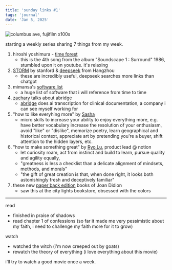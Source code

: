 ```yaml
---
title: 'sunday links #1'
tags: 'journal'
date: 'Jan 5, 2025'
---
```


![columbus ave, fujifilm x100s](/images/transamericabus.jpeg)

starting a weekly series sharing 7 things from my week.

1. hiroshi yoshimura - [time forest](https://www.youtube.com/watch?v=9cSmrCOiby4)
   - this is the 4th song from the album "Soundscape 1 : Surround" 1986, stumbled upon it on youtube. it's relaxing
2. [STORM](https://storm.genie.stanford.edu) by stanford & [deepseek](https://chat.deepseek.com) from Hangzhou
   - these are incredibly useful, deepseek searches more links than chatgpt
3. mimansa's [software list](https://mimansajaiswal.github.io/posts/mac-softwares/)
   - a huge list of software that i will reference from time to time
4. [zachary](https://www.youtube.com/watch?v=GI-RN34CdD0) talks about abridge
   - [abridge](https://www.abridge.com) does ai transcription for clinical documentation, a company i can see myself working for
5. "how to like everyhing more" by [Sasha](https://sashachapin.substack.com/p/how-to-like-everything-more)
   - micro skills to increase your ability to enjoy everything more, e.g. have better vocabulary increase the resolution of your enthusiasm, avoid "like" or "dislike", memorize poetry, learn geographical and historical context, appreciate art by pretending you're a buyer, shift attention to the hidden layers, etc.
6. "how to make something great" by [Ryo Lu](https://ryolu.notion.site/how-to-make-something-great), product lead @ notion
   - let curiosity roam, act from instinct and build to learn, pursue quality and agility equally,
   - "greatness is less a checklist than a delicate alignment of mindsets, methods, and morals"
   - "the gift of great creation is that, when done right, it looks both astonishingly fresh and deceptively familiar"
7. these new [paper back edition](https://www.joandidion.org/new-joan-didion-paperbacks) books of Joan Didion
   - saw this at the city lights bookstore, obsessed with the colors

---

read

- finished in praise of shadows
- read chapter 1 of confessions (so far it made me very pessimistic about my faith, i need to challenge my faith more for it to grow)

watch

- watched the witch (i'm now creeped out by goats)
- rewatch the theory of everything (i love everything about this movie)

i'll try to watch a good movie once a week.
